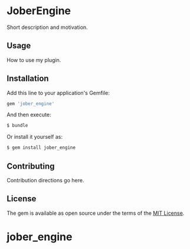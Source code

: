 # JoberEngine
Short description and motivation.

## Usage
How to use my plugin.

## Installation
Add this line to your application's Gemfile:

```ruby
gem 'jober_engine'
```

And then execute:
```bash
$ bundle
```

Or install it yourself as:
```bash
$ gem install jober_engine
```

## Contributing
Contribution directions go here.

## License
The gem is available as open source under the terms of the [MIT License](https://opensource.org/licenses/MIT).
# jober_engine
